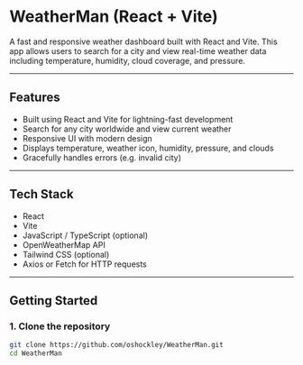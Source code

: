 # WeatherMan (React + Vite)

A fast and responsive weather dashboard built with React and Vite. This app allows users to search for a city and view real-time weather data including temperature, humidity, cloud coverage, and pressure.

---

## Features

- Built using React and Vite for lightning-fast development
- Search for any city worldwide and view current weather
- Responsive UI with modern design
- Displays temperature, weather icon, humidity, pressure, and clouds
- Gracefully handles errors (e.g. invalid city)

---

## Tech Stack

- React
- Vite
- JavaScript / TypeScript (optional)
- OpenWeatherMap API
- Tailwind CSS (optional)
- Axios or Fetch for HTTP requests

---

## Getting Started

### 1. Clone the repository

```bash
git clone https://github.com/oshockley/WeatherMan.git
cd WeatherMan
